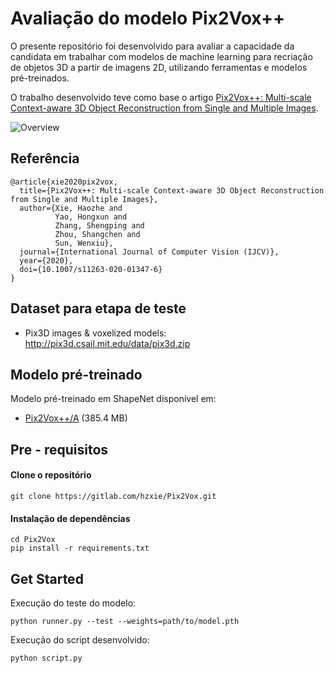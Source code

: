 # Avaliação do modelo Pix2Vox++

O presente repositório foi desenvolvido para avaliar a capacidade da candidata em trabalhar com modelos de
machine learning para recriação de objetos 3D a partir de imagens 2D, utilizando ferramentas e modelos pré-treinados. 

O trabalho desenvolvido teve como base o artigo [Pix2Vox++: Multi-scale Context-aware 3D Object Reconstruction from Single and Multiple Images](https://arxiv.org/abs/2006.12250). 

![Overview](https://www.infinitescript.com/projects/Pix2Vox/Pix2Vox++-Overview.jpg)

## Referência

```
@article{xie2020pix2vox,
  title={Pix2Vox++: Multi-scale Context-aware 3D Object Reconstruction from Single and Multiple Images},
  author={Xie, Haozhe and 
          Yao, Hongxun and 
          Zhang, Shengping and 
          Zhou, Shangchen and 
          Sun, Wenxiu},
  journal={International Journal of Computer Vision (IJCV)},
  year={2020},
  doi={10.1007/s11263-020-01347-6}
}
```

## Dataset para etapa de teste

- Pix3D images & voxelized models: http://pix3d.csail.mit.edu/data/pix3d.zip

## Modelo pré-treinado

Modelo pré-treinado em ShapeNet disponível em:

- [Pix2Vox++/A](https://gateway.infinitescript.com/?fileName=Pix2Vox%2B%2B-A-ShapeNet.pth) (385.4 MB)

## Pre - requisitos

#### Clone o repositório

```
git clone https://gitlab.com/hzxie/Pix2Vox.git
```

#### Instalação de dependências

```
cd Pix2Vox
pip install -r requirements.txt
```


## Get Started

Execução do teste do modelo:

```
python runner.py --test --weights=path/to/model.pth
```

Execução do script desenvolvido:

```
python script.py
```
